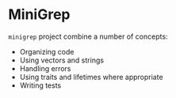 # MiniGrep

`minigrep` project combine a number of concepts:

* Organizing code
* Using vectors and strings
* Handling errors
* Using traits and lifetimes where appropriate
* Writing tests
